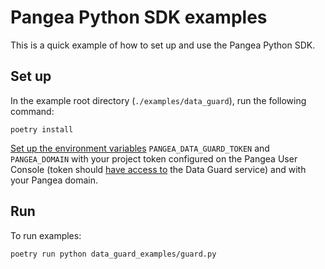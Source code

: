 # Pangea Python SDK examples

This is a quick example of how to set up and use the Pangea Python SDK.

## Set up

In the example root directory (`./examples/data_guard`), run the following command:

```
poetry install
```

[Set up the environment variables][set-environment-variables]
`PANGEA_DATA_GUARD_TOKEN` and `PANGEA_DOMAIN` with your project token configured
on the Pangea User Console (token should [have access to][configure-a-pangea-service]
the Data Guard service) and with your Pangea domain.

## Run

To run examples:

```
poetry run python data_guard_examples/guard.py
```

[configure-a-pangea-service]: https://pangea.cloud/docs/getting-started/configure-services/#configure-a-pangea-service
[set-environment-variables]: https://pangea.cloud/docs/getting-started/integrate/#set-environment-variables
